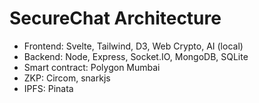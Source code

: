 # SecureChat Architecture
- Frontend: Svelte, Tailwind, D3, Web Crypto, AI (local)
- Backend: Node, Express, Socket.IO, MongoDB, SQLite
- Smart contract: Polygon Mumbai
- ZKP: Circom, snarkjs
- IPFS: Pinata
